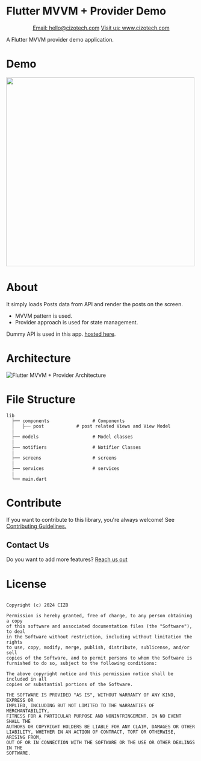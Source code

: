 # Flutter MVVM + Provider Demo

<p align="center">
<a href="mailto:hello@cizotech.com" target="_blank">Email: hello@cizotech.com</a>
<a href="https://cizotech.com" target="_blank">Visit us: www.cizotech.com</a>
</p>

A Flutter MVVM provider demo application.

# Demo

<img src="https://github.com/cizodevahm//FLUTTER-MVVM-DEMO/blob/master/project/demo.gif" height="500">

# About

It simply loads Posts data from API and render the posts on the screen.

- MVVM pattern is used.
- Provider approach is used for state management.

Dummy API is used in this app. [hosted here](https://jsonplaceholder.typicode.com/).

# Architecture

![Flutter MVVM + Provider Architecture](https://miro.medium.com/max/1250/1*t-iY-K6Hk796RrrRfCg66Q.png)

# File Structure

```
lib
  ├── components                # Components
  │   ├── post            # post related Views and View Model
  |
  ├── models                    # Model classes
  |
  ├── notifiers                 # Notifier Classes             
  |
  ├── screens                   # screens
  |
  ├── services                  # services
  |
  └── main.dart              
```

# Contribute
If you want to contribute to this library, you're always welcome! See [Contributing Guidelines.](https://github.com/cizodevahm//FLUTTER-MVVM-DEMO/blob/master/CONTRIBUTING.md)

## Contact Us


Do you want to add more features? [Reach us out](https://https://cizotech.com/contact-us/)

# License
```MIT License

Copyright (c) 2024 CIZO

Permission is hereby granted, free of charge, to any person obtaining a copy
of this software and associated documentation files (the "Software"), to deal
in the Software without restriction, including without limitation the rights
to use, copy, modify, merge, publish, distribute, sublicense, and/or sell
copies of the Software, and to permit persons to whom the Software is
furnished to do so, subject to the following conditions:

The above copyright notice and this permission notice shall be included in all
copies or substantial portions of the Software.

THE SOFTWARE IS PROVIDED "AS IS", WITHOUT WARRANTY OF ANY KIND, EXPRESS OR
IMPLIED, INCLUDING BUT NOT LIMITED TO THE WARRANTIES OF MERCHANTABILITY,
FITNESS FOR A PARTICULAR PURPOSE AND NONINFRINGEMENT. IN NO EVENT SHALL THE
AUTHORS OR COPYRIGHT HOLDERS BE LIABLE FOR ANY CLAIM, DAMAGES OR OTHER
LIABILITY, WHETHER IN AN ACTION OF CONTRACT, TORT OR OTHERWISE, ARISING FROM,
OUT OF OR IN CONNECTION WITH THE SOFTWARE OR THE USE OR OTHER DEALINGS IN THE
SOFTWARE.
```
